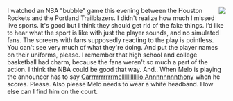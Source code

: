 <img src="http://scripting.com/images/2020/08/04/melo.png" border="0" align="right">I watched an NBA "bubble" game this evening between the Houston Rockets and the Portland Trailblazers. I didn't realize how much I missed live sports. It's good but I think they should get rid of the fake things.  I’d like to hear what the sport is like with just the player sounds, and no simulated fans.  The screens with fans supposedly reacting to the play is pointless. You can't see very much of what they're doing. And put the player names on their uniforms, please. I remember that high school and college basketball had charm, because the fans weren't so much a part of the action. I think the NBA could be good that way. And..  When Melo is playing the announcer has to say  <a href="https://www.google.com/search?q=Carrrrrrrrrrmellllllllllllo+Annnnnnnnthony">Carrrrrrrrrrmellllllllllllo Annnnnnnnthony</a> when he scores. Please. Also please Melo needs to wear a white headband. How else can I find him on the court.
